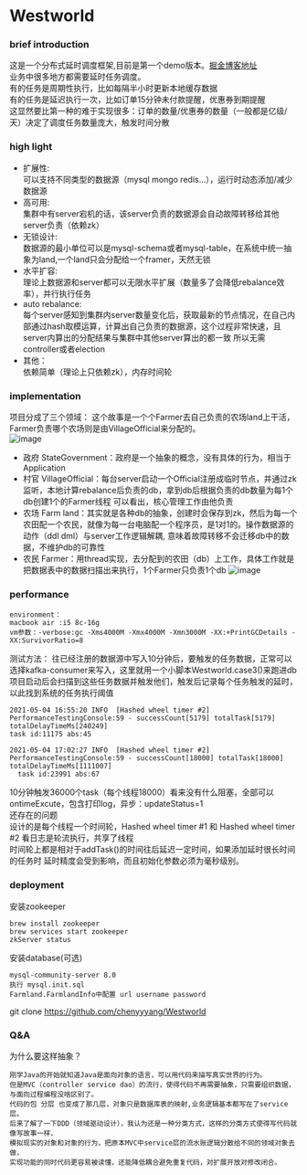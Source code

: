 # Westworld

### brief introduction
这是一个分布式延时调度框架,目前是第一个demo版本。[掘金博客地址](https://juejin.cn/post/6951905809617911845)   
业务中很多地方都需要延时任务调度。  
有的任务是周期性执行，比如每隔半小时更新本地缓存数据  
有的任务是延迟执行一次，比如订单15分钟未付款提醒，优惠券到期提醒  
这显然要比第一种的难于实现很多：订单的数量/优惠券的数量（一般都是亿级/天）决定了调度任务数量庞大，触发时间分散    

### high light
- 扩展性:  
可以支持不同类型的数据源（mysql mongo redis...），运行时动态添加/减少数据源
- 高可用:  
集群中有server宕机的话，该server负责的数据源会自动故障转移给其他server负责（依赖zk）
- 无锁设计:  
数据源的最小单位可以是mysql-schema或者mysql-table，在系统中统一抽象为land,一个land只会分配给一个framer，天然无锁
- 水平扩容:  
理论上数据源和server都可以无限水平扩展（数量多了会降低rebalance效率），并行执行任务
- auto rebalance:  
每个server感知到集群内server数量变化后，获取最新的节点情况，在自己内部通过hash取模运算，计算出自己负责的数据源，这个过程非常快速，且server内算出的分配结果与集群中其他server算出的都一致
所以无需controller或者election
- 其他：  
依赖简单（理论上只依赖zk），内存时间轮

### implementation
项目分成了三个领域： 
这个故事是一个个Farmer去自己负责的农场land上干活，Farmer负责哪个农场则是由VillageOfficial来分配的。  
![image](https://user-images.githubusercontent.com/22273370/116992504-b2709b80-ad08-11eb-83cf-5a908009f752.png)

- 政府 StateGovernment：政府是一个抽象的概念，没有具体的行为，相当于Application
- 村官 VillageOfficial：每台server启动一个Official注册成临时节点，并通过zk监听，本地计算rebalance后负责的db，拿到db后根据负责的db数量为每1个db创建1个的Farmer线程
可以看出，核心管理工作由他负责
- 农场 Farm land：其实就是各种db的抽象，创建时会保存到zk，然后为每一个农田配一个农民，就像为每一台电脑配一个程序员，是1对1的。操作数据源的动作（ddl dml）与server工作逻辑解耦,
意味着故障转移不会迁移db中的数据，不维护db的可靠性
- 农民 Farmer：用thread实现，去分配到的农田（db）上工作，具体工作就是把数据表中的数据扫描出来执行，1个Farmer只负责1个db
![image](https://user-images.githubusercontent.com/22273370/116991518-3de92d00-ad07-11eb-95ad-5690405451f6.png)

### performance
```
environment：
macbook air :i5 8c-16g 
vm参数：-verbose:gc -Xms4000M -Xmx4000M -Xmn3000M -XX:+PrintGCDetails -XX:SurvivorRatio=8
```
测试方法：
往已经注册的数据源中写入10分钟后，要触发的任务数据，正常可以选择kafka-consumer来写入，这里就用一个小脚本Westworld.case3()来跑进db  
项目启动后会扫描到这些任务数据并触发他们，触发后记录每个任务触发的延时，以此找到系统的任务执行阈值
```
2021-05-04 16:55:20 INFO  [Hashed wheel timer #2] PerformanceTestingConsole:59 - successCount[5179] totalTask[5179] totalDelayTimeMs[240249]
task id:11175 abs:45

2021-05-04 17:02:27 INFO  [Hashed wheel timer #2] PerformanceTestingConsole:59 - successCount[18000] totalTask[18000] totalDelayTimeMs[1111007]
  task id:23991 abs:67
```
10分钟触发36000个task（每个线程18000）看来没有什么阻塞，全部可以ontimeExcute，包含打印log，异步：updateStatus=1    
还存在的问题   
设计的是每个线程一个时间轮，Hashed wheel timer #1 和 Hashed wheel timer #2 看日志是轮流执行，共享了线程  
时间轮上都是相对于addTask()的时间往后延迟一定时间，如果添加延时很长时间 的任务时 延时精度会受到影响，而且初始化参数必须为毫秒级别。  





### deployment
安装zookeeper
```
brew install zookeeper
brew services start zookeeper
zkServer status
```
安装database(可选)
```angular2
mysql-community-server 8.0
执行 mysql.init.sql
Farmland.FarmlandInfo中配置 url username password
```

git clone https://github.com/chenyyyang/Westworld


### Q&A
为什么要这样抽象？  
```
刚学Java的开始就知道Java是面向对象的语言，可以用代码来描写真实世界的行为。
但是MVC（controller service dao）的流行，使得代码不再需要抽象，只需要组织数据，与面向过程编程没啥区别了。
代码的包 分层 也变成了那几层，对象只是数据库表的映射,业务逻辑基本都写在了service层。
后来了解了一下DDD（领域驱动设计），我认为还是一种分类方式，这样的分类方式使得写代码就像写故事一样，
模拟现实的对象和对象的行为，把原本MVC中service层的流水账逻辑分散给不同的领域对象去做，
实现功能的同时代码更容易被读懂，还能降低耦合避免重复代码，对扩展开放对修改闭合。
```
